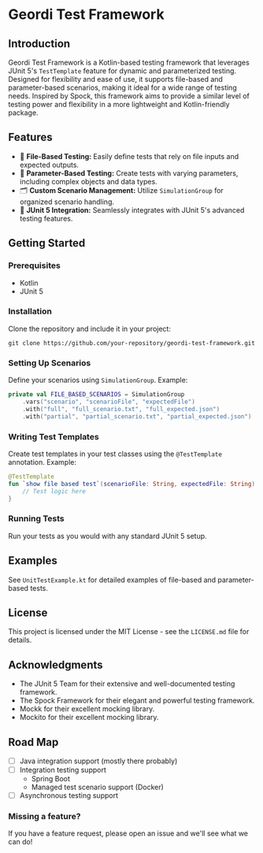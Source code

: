 # Geordi Test Framework

## Introduction
Geordi Test Framework is a Kotlin-based testing framework that leverages JUnit 5's `TestTemplate` 
feature for dynamic and parameterized testing. Designed for flexibility and ease of use, it supports file-based and 
parameter-based scenarios, making it ideal for a wide range of testing needs. Inspired by Spock, this framework
aims to provide a similar level of testing power and flexibility in a more lightweight and Kotlin-friendly package.

## Features
- 📁 **File-Based Testing:** Easily define tests that rely on file inputs and expected outputs.
- 🔢 **Parameter-Based Testing:** Create tests with varying parameters, including complex objects and data types.
- 🗂️ **Custom Scenario Management:** Utilize `SimulationGroup` for organized scenario handling.
- 🧪 **JUnit 5 Integration:** Seamlessly integrates with JUnit 5's advanced testing features.

## Getting Started

### Prerequisites
- Kotlin
- JUnit 5

### Installation
Clone the repository and include it in your project:
```
git clone https://github.com/your-repository/geordi-test-framework.git
```

### Setting Up Scenarios
Define your scenarios using `SimulationGroup`. Example:
```kotlin
private val FILE_BASED_SCENARIOS = SimulationGroup
    .vars("scenario", "scenarioFile", "expectedFile")
    .with("full", "full_scenario.txt", "full_expected.json")
    .with("partial", "partial_scenario.txt", "partial_expected.json")
```

### Writing Test Templates
Create test templates in your test classes using the `@TestTemplate` annotation. Example:
```kotlin
@TestTemplate
fun `show file based test`(scenarioFile: String, expectedFile: String) {
    // Test logic here
}
```

### Running Tests
Run your tests as you would with any standard JUnit 5 setup.

## Examples
See `UnitTestExample.kt` for detailed examples of file-based and parameter-based tests.

## License
This project is licensed under the MIT License - see the `LICENSE.md` file for details.

## Acknowledgments
- The JUnit 5 Team for their extensive and well-documented testing framework.
- The Spock Framework for their elegant and powerful testing framework.
- Mockk for their excellent mocking library.
- Mockito for their excellent mocking library.

## Road Map

- [ ] Java integration support (mostly there probably)
- [ ] Integration testing support
  - Spring Boot
  - Managed test scenario support (Docker)
- [ ] Asynchronous testing support

### Missing a feature?

If you have a feature request, please open an issue and we'll see what we can do!